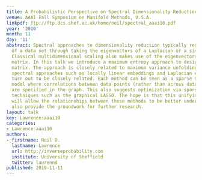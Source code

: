 ```yaml
---
title: A Probabilistic Perspective on Spectral Dimensionality Reduction
venue: AAAI Fall Symposium on Manifold Methods, U.S.A.
linkpdf: ftp://ftp.dcs.shef.ac.uk/home/neil/spectral_aaai10.pdf
year: '2010'
month: 11
day: '11'
abstract: Spectral approaches to dimensionality reduction typically reduce the dimensionality
  of a data set through taking the eigenvectors of a Laplacian or a similarity matrix.
  Classical multidimensional scaling also makes use of the eigenvectors of a similarity
  matrix. In this talk we introduce a maximum entropy approach to designing this similarity
  matrix. The approach is closely related to maximum variance unfolding and other
  spectral approaches such as locally linear embeddings and Laplacian eigenmaps also
  turn out to be closely related. Each method can be seen as a sparse Gaussian graphical
  model where correlations between data points (rather than across data features)
  are specified in the graph. This also suggests optimization via sparse inverse covariance
  techniques such as the graphical LASSO. The hope is that this unifying perspective
  will allow the relationships between these methods to be better understood and will
  also provide the groundwork for further research.
layout: talk
key: Lawrence:aaai10
categories:
- Lawrence:aaai10
authors:
- firstname: Neil D.
  lastname: Lawrence
  url: http://inverseprobability.com
  institute: University of Sheffield
  twitter: lawrennd
published: 2010-11-11
---
```

